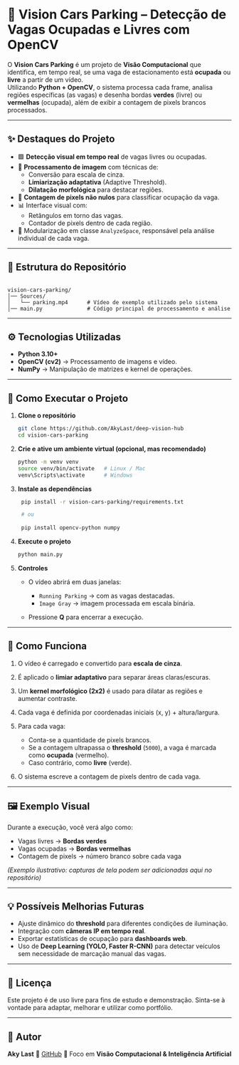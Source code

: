 # 🚗 Vision Cars Parking – Detecção de Vagas Ocupadas e Livres com OpenCV

O **Vision Cars Parking** é um projeto de **Visão Computacional** que identifica, em tempo real, se uma vaga de estacionamento está **ocupada** ou **livre** a partir de um vídeo.  
Utilizando **Python + OpenCV**, o sistema processa cada frame, analisa regiões específicas (as vagas) e desenha bordas **verdes** (livre) ou **vermelhas** (ocupada), além de exibir a contagem de pixels brancos processados.

---

## ✨ Destaques do Projeto
- 🟩 **Detecção visual em tempo real** de vagas livres ou ocupadas.  
- 🔎 **Processamento de imagem** com técnicas de:
  - Conversão para escala de cinza.
  - **Limiarização adaptativa** (Adaptive Threshold).
  - **Dilatação morfológica** para destacar regiões.  
- 🧮 **Contagem de pixels não nulos** para classificar ocupação da vaga.  
- 📊 Interface visual com:
  - Retângulos em torno das vagas.  
  - Contador de pixels dentro de cada região.  
- 📂 Modularização em classe `AnalyzeSpace`, responsável pela análise individual de cada vaga.

---

## 📂 Estrutura do Repositório
```

vision-cars-parking/
│── Sources/
│   └── parking.mp4      # Vídeo de exemplo utilizado pelo sistema
│── main.py              # Código principal de processamento e análise

````

---

## ⚙️ Tecnologias Utilizadas
- **Python 3.10+**
- **OpenCV (cv2)** → Processamento de imagens e vídeo.
- **NumPy** → Manipulação de matrizes e kernel de operações.

---

## 🚀 Como Executar o Projeto

1. **Clone o repositório**
   ```bash
   git clone https://github.com/AkyLast/deep-vision-hub
   cd vision-cars-parking
    ```

2. **Crie e ative um ambiente virtual (opcional, mas recomendado)**

   ```bash
   python -m venv venv
   source venv/bin/activate   # Linux / Mac
   venv\Scripts\activate      # Windows
   ```

3. **Instale as dependências**

   ```bash
    pip install -r vision-cars-parking/requirements.txt

    # ou
    
    pip install opencv-python numpy
   ```

4. **Execute o projeto**

   ```bash
   python main.py
   ```

5. **Controles**

   * O vídeo abrirá em duas janelas:

     * `Running Parking` → com as vagas destacadas.
     * `Image Gray` → imagem processada em escala binária.
   * Pressione **Q** para encerrar a execução.

---

## 📖 Como Funciona

1. O vídeo é carregado e convertido para **escala de cinza**.
2. É aplicado o **limiar adaptativo** para separar áreas claras/escuras.
3. Um **kernel morfológico (2x2)** é usado para dilatar as regiões e aumentar contraste.
4. Cada vaga é definida por coordenadas iniciais (x, y) + altura/largura.
5. Para cada vaga:

   * Conta-se a quantidade de pixels brancos.
   * Se a contagem ultrapassa o **threshold** (`5000`), a vaga é marcada como **ocupada** (vermelho).
   * Caso contrário, como **livre** (verde).
6. O sistema escreve a contagem de pixels dentro de cada vaga.

---

## 🖼️ Exemplo Visual

Durante a execução, você verá algo como:

* Vagas livres → **Bordas verdes**
* Vagas ocupadas → **Bordas vermelhas**
* Contagem de pixels → número branco sobre cada vaga

*(Exemplo ilustrativo: capturas de tela podem ser adicionadas aqui no repositório)*

---

## 💡 Possíveis Melhorias Futuras

* Ajuste dinâmico do **threshold** para diferentes condições de iluminação.
* Integração com **câmeras IP em tempo real**.
* Exportar estatísticas de ocupação para **dashboards web**.
* Uso de **Deep Learning (YOLO, Faster R-CNN)** para detectar veículos sem necessidade de marcação manual das vagas.

---

## 📜 Licença

Este projeto é de uso livre para fins de estudo e demonstração.
Sinta-se à vontade para adaptar, melhorar e utilizar como portfólio.

---

## 👤 Autor

**Aky Last**
🔗 [GitHub](https://github.com/AkyLast)
💼 Foco em **Visão Computacional & Inteligência Artificial**
